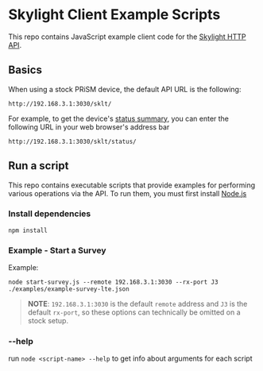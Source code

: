 # Skylight Client Example Scripts

This repo contains JavaScript example client code for the [Skylight HTTP API](https://api.epiq.solutions/skylight/v0.2.0/).

## Basics

When using a stock PRiSM device, the default API URL is the following:

```
http://192.168.3.1:3030/sklt/
```

For example, to get the device's [status summary](https://api.epiq.solutions/skylight/v0.2.0/#tag/Skylight/paths/~1status~1/get), you can enter the following URL in your web browser's address bar

```
http://192.168.3.1:3030/sklt/status/
```

## Run a script

This repo contains executable scripts that provide examples for performing various operations via the API. To run them, you must first install [Node.js](https://nodejs.org/)

### Install dependencies

```
npm install
```

### Example - Start a Survey

Example:

```
node start-survey.js --remote 192.168.3.1:3030 --rx-port J3 ./examples/example-survey-lte.json
```

> **NOTE**: `192.168.3.1:3030` is the default `remote` address and `J3` is the default `rx-port`, so these options can technically be omitted on a stock setup.

### --help

run `node <script-name> --help` to get info about arguments for each script
